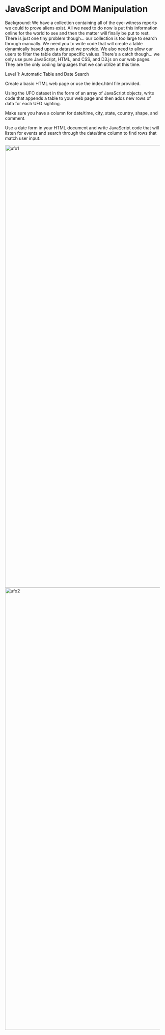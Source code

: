 # JavaScript and DOM Manipulation

Background:
We have a collection containing all of the eye-witness reports we could to prove aliens exist. All we need to do now is put this information online for the world to see and then the matter will finally be put to rest.
There is just one tiny problem though... our collection is too large to search through manually. 
We need you to write code that will create a table dynamically based upon a dataset we provide. We also need to allow our users to filter the table data for specific values. There's a catch though... we only use pure JavaScript, HTML, and CSS, and D3.js on our web pages. They are the only coding languages that we can utilize at this time.


Level 1: Automatic Table and Date Search

Create a basic HTML web page or use the index.html file provided.

Using the UFO dataset in the form of an array of JavaScript objects, write code that appends a table to your web page and then adds new rows of data for each UFO sighting.

Make sure you have a column for date/time, city, state, country, shape, and comment.

Use a date form in your HTML document and write JavaScript code that will listen for events and search through the date/time column to find rows that match user input.


<img width="1440" alt="ufo1" src="https://user-images.githubusercontent.com/70656160/113902716-32edbc00-979e-11eb-8f86-ed57de6cd9a0.png">

<img width="1439" alt="ufo2" src="https://user-images.githubusercontent.com/70656160/113902872-5b75b600-979e-11eb-9c4e-ef14aa25367a.png">
